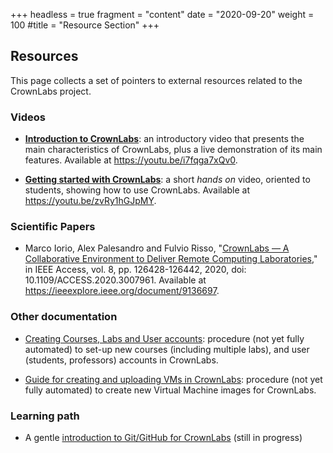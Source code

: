 +++
headless = true
fragment = "content"
date = "2020-09-20"
weight = 100
#title = "Resource Section"
+++


## Resources

This page collects a set of pointers to external resources related to the CrownLabs project.

### Videos

* [**Introduction to CrownLabs**](https://youtu.be/i7fqga7xQv0): an introductory video that presents the main characteristics of CrownLabs, plus a live demonstration of its main features. Available at https://youtu.be/i7fqga7xQv0.

* [**Getting started with CrownLabs**](https://youtu.be/zvRy1hGJpMY): a short _hands on_ video, oriented to students, showing how to use CrownLabs. Available at https://youtu.be/zvRy1hGJpMY.


### Scientific Papers

* Marco Iorio, Alex Palesandro and Fulvio Risso, "[CrownLabs — A Collaborative Environment to Deliver Remote Computing Laboratories](https://ieeexplore.ieee.org/document/9136697)," in IEEE Access, vol. 8, pp. 126428-126442, 2020, doi: 10.1109/ACCESS.2020.3007961. Available at https://ieeexplore.ieee.org/document/9136697.


### Other documentation

* [Creating Courses, Labs and User accounts](https://github.com/netgroup-polito/CrownLabs/tree/master/provisioning/courses): procedure (not yet fully automated) to set-up new courses (including multiple labs), and user (students, professors) accounts in CrownLabs.

* [Guide for creating and uploading VMs in CrownLabs](https://github.com/netgroup-polito/CrownLabs/tree/master/provisioning/virtual-machines): procedure (not yet fully automated) to create new Virtual Machine images for CrownLabs.


### Learning path
* A gentle [introduction to Git/GitHub for CrownLabs](./git) (still in progress)


